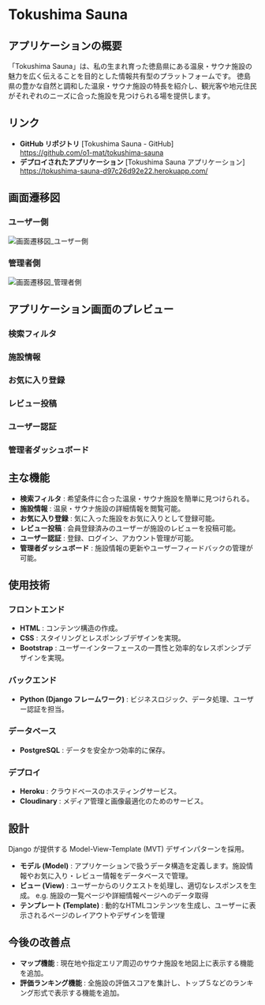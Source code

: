 # Tokushima Sauna 

## アプリケーションの概要
「Tokushima Sauna」は、私の生まれ育った徳島県にある温泉・サウナ施設の魅力を広く伝えることを目的とした情報共有型のプラットフォームです。
徳島県の豊かな自然と調和した温泉・サウナ施設の特長を紹介し、観光客や地元住民がそれぞれのニーズに合った施設を見つけられる場を提供します。

## リンク 
- **GitHub リポジトリ**
[Tokushima Sauna - GitHub]　　https://github.com/o1-mat/tokushima-sauna
- **デプロイされたアプリケーション**
[Tokushima Sauna アプリケーション]　　https://tokushima-sauna-d97c26d92e22.herokuapp.com/

## 画面遷移図
### ユーザー側
![画面遷移図_ユーザー側](https://github.com/user-attachments/assets/69118fd6-ea04-4d84-a06f-e9306ac95c7a)

### 管理者側
![画面遷移図_管理者側](https://github.com/user-attachments/assets/75866479-3c44-4553-a687-7758f5b28a48)


## アプリケーション画面のプレビュー
### 検索フィルタ

### 施設情報

### お気に入り登録

### レビュー投稿

### ユーザー認証

### 管理者ダッシュボード

## 主な機能
- **検索フィルタ** : 希望条件に合った温泉・サウナ施設を簡単に見つけられる。
- **施設情報** : 温泉・サウナ施設の詳細情報を閲覧可能。
- **お気に入り登録** : 気に入った施設をお気に入りとして登録可能。
- **レビュー投稿** : 会員登録済みのユーザーが施設のレビューを投稿可能。
- **ユーザー認証** : 登録、ログイン、アカウント管理が可能。
- **管理者ダッシュボード** : 施設情報の更新やユーザーフィードバックの管理が可能。

## 使用技術
### フロントエンド
- **HTML** : コンテンツ構造の作成。
- **CSS** : スタイリングとレスポンシブデザインを実現。
- **Bootstrap** : ユーザーインターフェースの一貫性と効率的なレスポンシブデザインを実現。
### バックエンド
- **Python (Django フレームワーク)** : ビジネスロジック、データ処理、ユーザー認証を担当。
### データベース
- **PostgreSQL** : データを安全かつ効率的に保存。

### デプロイ
- **Heroku** : クラウドベースのホスティングサービス。
- **Cloudinary** : メディア管理と画像最適化のためのサービス。

## 設計
Django が提供する Model-View-Template (MVT) デザインパターンを採用。
- **モデル (Model)** : アプリケーションで扱うデータ構造を定義します。施設情報やお気に入り・レビュー情報をデータベースで管理。
- **ビュー (View)** : ユーザーからのリクエストを処理し、適切なレスポンスを生成。
e.g. 施設の一覧ページや詳細情報ページへのデータ取得
- **テンプレート (Template)** : 動的なHTMLコンテンツを生成し、ユーザーに表示されるページのレイアウトやデザインを管理

## 今後の改善点
- **マップ機能** : 現在地や指定エリア周辺のサウナ施設を地図上に表示する機能を追加。
- **評価ランキング機能** : 全施設の評価スコアを集計し、トップ５などのランキング形式で表示する機能を追加。
